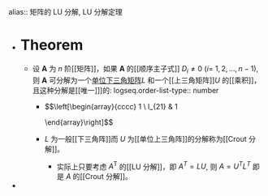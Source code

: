 alias:: 矩阵的 LU 分解, LU 分解定理

- # Theorem
	- 设 $\boldsymbol A$ 为 $n$ 阶[[矩阵]]，如果 $\boldsymbol A$ 的[[顺序主子式]] $D_i\neq0$ ($i=$ $1,2,...,n-1)$,则 $\boldsymbol A$ 可分解为一个[单位下三角矩阵]([[单位下三角矩阵]])$L$ 和一个[[上三角矩阵]]$U$ 的[[乘积]]，且这种分解是[[唯一]]]的:
	  logseq.order-list-type:: number
		- $$\left[\begin{array}{cccc}
		  1 \\
		  l_{21} & 1
		  
		  \end{array}\right]$$
		- $L$ 为一般[[下三角阵]]而 $U$ 为[[单位上三角阵]]的分解称为[[Crout 分解]]。
			- 实际上只要考虑 $A^\mathrm{T}$ 的[[LU 分解]]，即 $A^T=LU$, 则 $A=U^{T} L^{T}$ 即是 $A$ 的[[Crout 分解]]。
-